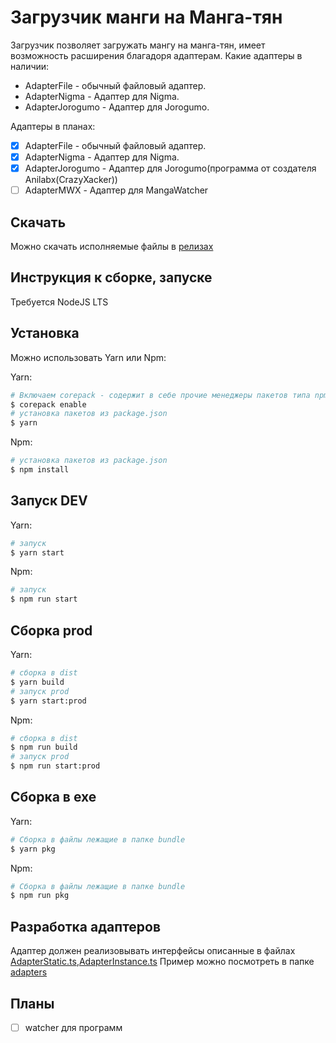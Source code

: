 # Загрузчик манги на Манга-тян

Загрузчик позволяет загружать мангу на манга-тян, имеет возможность расширения благадоря адаптерам.
Какие адаптеры в наличии:

- AdapterFile - обычный файловый адаптер.
- AdapterNigma - Адаптер для Nigma.
- AdapterJorogumo - Адаптер для Jorogumo.

Адаптеры в планах:

- [x] AdapterFile - обычный файловый адаптер.
- [x] AdapterNigma - Адаптер для Nigma.
- [x] AdapterJorogumo - Адаптер для Jorogumo(программа от создателя Anilabx(CrazyXacker))
- [ ] AdapterMWX - Адаптер для MangaWatcher

## Скачать

Можно скачать исполняемые файлы в [релизах](https://github.com/leshasmlesha/uploader-mangachan/releases/)

## Инструкция к сборке, запуске

Требуется NodeJS LTS

## Установка

Можно использовать Yarn или Npm:

Yarn:

```bash
# Включаем corepack - содержит в себе прочие менеджеры пакетов типа npm
$ corepack enable
# установка пакетов из package.json
$ yarn
```

Npm:

```bash
# установка пакетов из package.json
$ npm install
```

## Запуск DEV

Yarn:

```bash
# запуск
$ yarn start
```

Npm:

```bash
# запуск
$ npm run start
```

## Сборка prod

Yarn:

```bash
# сборка в dist
$ yarn build
# запуск prod
$ yarn start:prod
```

Npm:

```bash
# сборка в dist
$ npm run build
# запуск prod
$ npm run start:prod
```

## Сборка в exe

Yarn:

```bash
# Сборка в файлы лежащие в папке bundle
$ yarn pkg
```

Npm:

```bash
# Сборка в файлы лежащие в папке bundle
$ npm run pkg
```

## Разработка адаптеров

Адаптер должен реализовывать интерфейсы описанные в файлах [AdapterStatic.ts](./src/base/AdapterStatic.ts),[AdapterInstance.ts](./src/base/AdapterInstance.ts)
Пример можно посмотреть в папке [adapters](./src/adapters/)

## Планы

- [ ] watcher для программ

